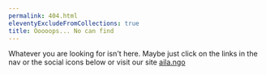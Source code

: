 ```yaml
---
permalink: 404.html
eleventyExcludeFromCollections: true
title: Ooooops... No can find
---
```


Whatever you are looking for isn't here. Maybe just click on the links in the nav or the social icons below or visit our site [aila.ngo](https://aila.ngo)

